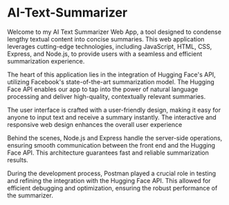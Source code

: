 # AI-Text-Summarizer
Welcome to my AI Text Summarizer Web App, a tool designed to condense lengthy textual content into concise summaries. This web application leverages cutting-edge technologies, including JavaScript, HTML, CSS, Express, and Node.js, to provide users with a seamless and efficient summarization experience.

The heart of this application lies in the integration of Hugging Face's API, utilizing Facebook's state-of-the-art summarization model. The Hugging Face API enables our app to tap into the power of natural language processing and deliver high-quality, contextually relevant summaries.

The user interface is crafted with a user-friendly design, making it easy for anyone to input text and receive a summary instantly. The interactive and responsive web design enhances the overall user experience

Behind the scenes, Node.js and Express handle the server-side operations, ensuring smooth communication between the front end and the Hugging Face API. This architecture guarantees fast and reliable summarization results.

During the development process, Postman played a crucial role in testing and refining the integration with the Hugging Face API. This allowed for efficient debugging and optimization, ensuring the robust performance of the summarizer.
